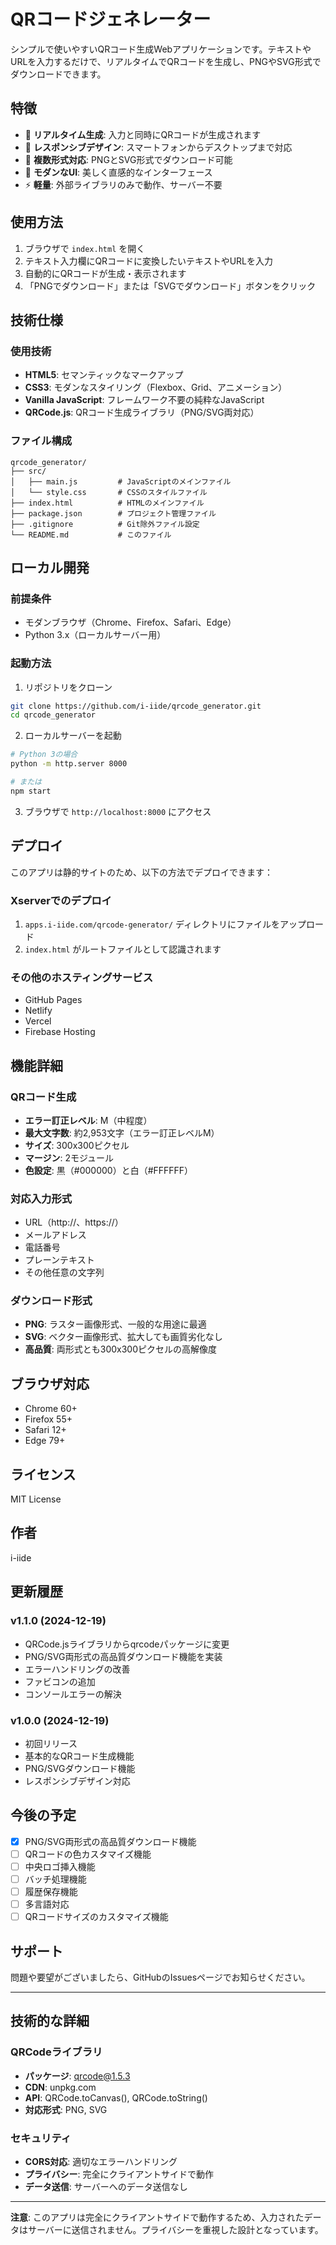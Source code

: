 # QRコードジェネレーター

シンプルで使いやすいQRコード生成Webアプリケーションです。テキストやURLを入力するだけで、リアルタイムでQRコードを生成し、PNGやSVG形式でダウンロードできます。

## 特徴

- 🚀 **リアルタイム生成**: 入力と同時にQRコードが生成されます
- 📱 **レスポンシブデザイン**: スマートフォンからデスクトップまで対応
- 💾 **複数形式対応**: PNGとSVG形式でダウンロード可能
- 🎨 **モダンなUI**: 美しく直感的なインターフェース
- ⚡ **軽量**: 外部ライブラリのみで動作、サーバー不要

## 使用方法

1. ブラウザで `index.html` を開く
2. テキスト入力欄にQRコードに変換したいテキストやURLを入力
3. 自動的にQRコードが生成・表示されます
4. 「PNGでダウンロード」または「SVGでダウンロード」ボタンをクリック

## 技術仕様

### 使用技術
- **HTML5**: セマンティックなマークアップ
- **CSS3**: モダンなスタイリング（Flexbox、Grid、アニメーション）
- **Vanilla JavaScript**: フレームワーク不要の純粋なJavaScript
- **QRCode.js**: QRコード生成ライブラリ（PNG/SVG両対応）

### ファイル構成
```
qrcode_generator/
├── src/
│   ├── main.js         # JavaScriptのメインファイル
│   └── style.css       # CSSのスタイルファイル
├── index.html          # HTMLのメインファイル
├── package.json        # プロジェクト管理ファイル
├── .gitignore          # Git除外ファイル設定
└── README.md           # このファイル
```

## ローカル開発

### 前提条件
- モダンブラウザ（Chrome、Firefox、Safari、Edge）
- Python 3.x（ローカルサーバー用）

### 起動方法

1. リポジトリをクローン
```bash
git clone https://github.com/i-iide/qrcode_generator.git
cd qrcode_generator
```

2. ローカルサーバーを起動
```bash
# Python 3の場合
python -m http.server 8000

# または
npm start
```

3. ブラウザで `http://localhost:8000` にアクセス

## デプロイ

このアプリは静的サイトのため、以下の方法でデプロイできます：

### Xserverでのデプロイ
1. `apps.i-iide.com/qrcode-generator/` ディレクトリにファイルをアップロード
2. `index.html` がルートファイルとして認識されます

### その他のホスティングサービス
- GitHub Pages
- Netlify
- Vercel
- Firebase Hosting

## 機能詳細

### QRコード生成
- **エラー訂正レベル**: M（中程度）
- **最大文字数**: 約2,953文字（エラー訂正レベルM）
- **サイズ**: 300x300ピクセル
- **マージン**: 2モジュール
- **色設定**: 黒（#000000）と白（#FFFFFF）

### 対応入力形式
- URL（http://、https://）
- メールアドレス
- 電話番号
- プレーンテキスト
- その他任意の文字列

### ダウンロード形式
- **PNG**: ラスター画像形式、一般的な用途に最適
- **SVG**: ベクター画像形式、拡大しても画質劣化なし
- **高品質**: 両形式とも300x300ピクセルの高解像度

## ブラウザ対応

- Chrome 60+
- Firefox 55+
- Safari 12+
- Edge 79+

## ライセンス

MIT License

## 作者

i-iide

## 更新履歴

### v1.1.0 (2024-12-19)
- QRCode.jsライブラリからqrcodeパッケージに変更
- PNG/SVG両形式の高品質ダウンロード機能を実装
- エラーハンドリングの改善
- ファビコンの追加
- コンソールエラーの解決

### v1.0.0 (2024-12-19)
- 初回リリース
- 基本的なQRコード生成機能
- PNG/SVGダウンロード機能
- レスポンシブデザイン対応

## 今後の予定

- [x] PNG/SVG両形式の高品質ダウンロード機能
- [ ] QRコードの色カスタマイズ機能
- [ ] 中央ロゴ挿入機能
- [ ] バッチ処理機能
- [ ] 履歴保存機能
- [ ] 多言語対応
- [ ] QRコードサイズのカスタマイズ機能

## サポート

問題や要望がございましたら、GitHubのIssuesページでお知らせください。

---

## 技術的な詳細

### QRCodeライブラリ
- **パッケージ**: qrcode@1.5.3
- **CDN**: unpkg.com
- **API**: QRCode.toCanvas(), QRCode.toString()
- **対応形式**: PNG, SVG

### セキュリティ
- **CORS対応**: 適切なエラーハンドリング
- **プライバシー**: 完全にクライアントサイドで動作
- **データ送信**: サーバーへのデータ送信なし

---

**注意**: このアプリは完全にクライアントサイドで動作するため、入力されたデータはサーバーに送信されません。プライバシーを重視した設計となっています。
